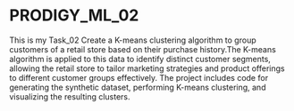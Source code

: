 # PRODIGY_ML_02
 This is my Task_02 Create a K-means clustering algorithm to group customers of a retail store based on their purchase history.The K-means algorithm is applied to this data to identify distinct customer segments, allowing the retail store to tailor marketing strategies and product offerings to different customer groups effectively. The project includes code for generating the synthetic dataset, performing K-means clustering, and visualizing the resulting clusters.
